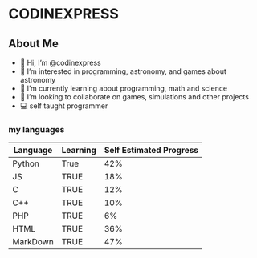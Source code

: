 # CODINEXPRESS

## About Me

- 👋 Hi, I’m @codinexpress
- 👀 I’m interested in programming, astronomy, and games about astronomy
- 🌱 I’m currently learning about programming, math and science
- 💞️ I’m looking to collaborate on games, simulations and other projects
- 💻 self taught programmer

### my languages

| Language | Learning | Self Estimated Progress |
|---|---|---|
| Python | True | 42% |
| JS | TRUE | 18% |
| C | TRUE | 12% |
| C++ | TRUE | 10% |
| PHP | TRUE | 6% |
| HTML | TRUE | 36% |
| MarkDown | TRUE | 47%|


<!---
codinexpress/codinexpress is a ✨ special ✨ repository because its `README.md` (this file) appears on your GitHub profile.
You can click the Preview link to take a look at your changes.
--->
